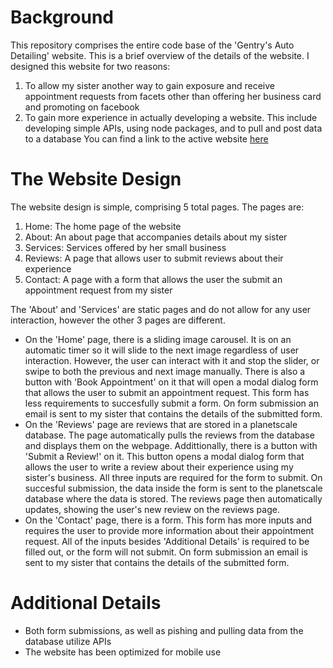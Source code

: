 # Background
This repository comprises the entire code base of the 'Gentry's Auto Detailing' website. This is a brief overview of the details of the website. I designed this website for two reasons: 
  1. To allow my sister another way to gain exposure and receive appointment requests from facets other than offering her business card and promoting on facebook
  2. To gain more experience in actually developing a website. This include developing simple APIs, using node packages, and to pull and post data to a database
You can find a link to the active website [here](https://gentry-auto-detailing.vercel.app/)
  
# The Website Design
The website design is simple, comprising 5 total pages. The pages are:
  1. Home: The home page of the website
  2. About: An about page that accompanies details about my sister
  3. Services: Services offered by her small business
  4. Reviews: A page that allows user to submit reviews about their experience
  5. Contact: A page with a form that allows the user the submit an appointment request from my sister
  
The 'About' and 'Services' are static pages and do not allow for any user interaction, however the other 3 pages are different.
  - On the 'Home' page, there is a sliding image carousel. It is on an automatic timer so it will slide to the next image regardless of user interaction. However, the user can interact with it and stop the slider, or swipe to both the previous and next image manually. There is also a button with 'Book Appointment' on it that will open a modal dialog form that allows the user to submit an appointment request. This form has less requirements to succesfully submit a form. On form submission an email is sent to my sister that contains the details of the submitted form. 
  - On the 'Reviews' page are reviews that are stored in a planetscale database. The page automatically pulls the reviews from the database and displays them on the webpage. Addittionally, there is a button with 'Submit a Review!' on it. This button opens a modal dialog form that allows the user to write a review about their experience using my sister's business. All three inputs are required for the form to submit. On succesful submission, the data inside the form is sent to the planetscale database where the data is stored. The reviews page then automatically updates, showing the user's new review on the reviews page. 
  - On the 'Contact' page, there is a form. This form has more inputs and requires the user to provide more information about their appointment request. All of the inputs besides 'Additional Details' is required to be filled out, or the form will not submit. On form submission an email is sent to my sister that contains the details of the submitted form.

# Additional Details
  - Both form submissions, as well as pishing and pulling data from the database utilize APIs
  - The website has been optimized for mobile use
